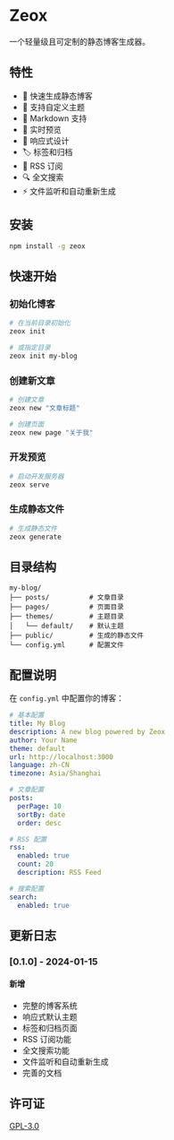 # Zeox

一个轻量级且可定制的静态博客生成器。

## 特性

- 🚀 快速生成静态博客
- 🎨 支持自定义主题
- 📝 Markdown 支持
- 🔄 实时预览
- 📱 响应式设计
- 🏷️ 标签和归档
- 📰 RSS 订阅
- 🔍 全文搜索
- ⚡ 文件监听和自动重新生成

## 安装

```bash
npm install -g zeox
```

## 快速开始

### 初始化博客

```bash
# 在当前目录初始化
zeox init

# 或指定目录
zeox init my-blog
```

### 创建新文章

```bash
# 创建文章
zeox new "文章标题"

# 创建页面
zeox new page "关于我"
```

### 开发预览

```bash
# 启动开发服务器
zeox serve
```

### 生成静态文件

```bash
# 生成静态文件
zeox generate
```

## 目录结构

```
my-blog/
├── posts/          # 文章目录
├── pages/          # 页面目录
├── themes/         # 主题目录
│   └── default/    # 默认主题
├── public/         # 生成的静态文件
└── config.yml      # 配置文件
```

## 配置说明

在 `config.yml` 中配置你的博客：

```yaml
# 基本配置
title: My Blog
description: A new blog powered by Zeox
author: Your Name
theme: default
url: http://localhost:3000
language: zh-CN
timezone: Asia/Shanghai

# 文章配置
posts:
  perPage: 10
  sortBy: date
  order: desc

# RSS 配置
rss:
  enabled: true
  count: 20
  description: RSS Feed

# 搜索配置
search:
  enabled: true
```

## 更新日志

### [0.1.0] - 2024-01-15

#### 新增
- 完整的博客系统
- 响应式默认主题
- 标签和归档页面
- RSS 订阅功能
- 全文搜索功能
- 文件监听和自动重新生成
- 完善的文档

## 许可证

[GPL-3.0](LICENSE)
